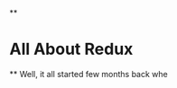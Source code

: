 **

# All About Redux

**
Well, it all started few months back whe
<!--stackedit_data:
eyJoaXN0b3J5IjpbLTE0ODY4NjkyNl19
-->